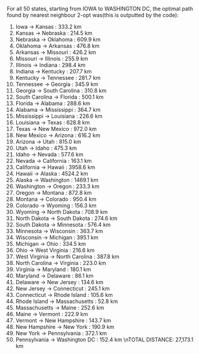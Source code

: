 For all 50 states, starting from IOWA to WASHINGTON DC, the optimal path found by nearest neighbour 2-opt was(this is outputted by the code): 
 1. Iowa            → Kansas         : 333.2 km
 2. Kansas          → Nebraska       : 214.5 km
 3. Nebraska        → Oklahoma       : 609.9 km
 4. Oklahoma        → Arkansas       : 476.8 km
 5. Arkansas        → Missouri       : 426.2 km
 6. Missouri        → Illinois       : 255.9 km
 7. Illinois        → Indiana        : 298.4 km
 8. Indiana         → Kentucky       : 207.7 km
 9. Kentucky        → Tennessee      : 281.7 km
10. Tennessee       → Georgia        : 345.9 km
11. Georgia         → South Carolina : 310.8 km
12. South Carolina  → Florida        : 500.1 km
13. Florida         → Alabama        : 288.6 km
14. Alabama         → Mississippi    : 364.7 km
15. Mississippi     → Louisiana      : 226.6 km
16. Louisiana       → Texas          : 628.8 km
17. Texas           → New Mexico     : 972.0 km
18. New Mexico      → Arizona        : 616.2 km
19. Arizona         → Utah           : 815.0 km
20. Utah            → Idaho          : 475.3 km
21. Idaho           → Nevada         : 577.6 km
22. Nevada          → California     : 163.1 km
23. California      → Hawaii         : 3958.6 km
24. Hawaii          → Alaska         : 4524.2 km
25. Alaska          → Washington     : 1469.1 km
26. Washington      → Oregon         : 233.3 km
27. Oregon          → Montana        : 872.8 km
28. Montana         → Colorado       : 950.4 km
29. Colorado        → Wyoming        : 156.3 km
30. Wyoming         → North Dakota   : 708.9 km
31. North Dakota    → South Dakota   : 274.6 km
32. South Dakota    → Minnesota      : 576.4 km
33. Minnesota       → Wisconsin      : 363.7 km
34. Wisconsin       → Michigan       : 395.1 km
35. Michigan        → Ohio           : 334.5 km
36. Ohio            → West Virginia  : 216.6 km
37. West Virginia   → North Carolina : 387.8 km
38. North Carolina  → Virginia       : 223.0 km
39. Virginia        → Maryland       : 180.1 km
40. Maryland        → Delaware       : 86.1 km
41. Delaware        → New Jersey     : 134.6 km
42. New Jersey      → Connecticut    : 245.1 km
43. Connecticut     → Rhode Island   : 105.6 km
44. Rhode Island    → Massachusetts  : 52.8 km
45. Massachusetts   → Maine          : 252.6 km
46. Maine           → Vermont        : 222.9 km
47. Vermont         → New Hampshire  : 143.7 km
48. New Hampshire   → New York       : 190.9 km
49. New York        → Pennsylvania   : 372.1 km
50. Pennsylvania    → Washington DC  : 152.4 km
\nTOTAL DISTANCE: 27,173.1 km
